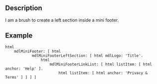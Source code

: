 Description
--------------------

I am a brush to create a left section inside a mini footer.

Example
--------------------

	html
		mdlMiniFooter: [ html
				mdlMiniFooterLeftSection: [ html mdlLogo: 'Title'.
					html
						mdlMiniFooterLinkList: [ html listItem: [ html anchor: 'Help' ].
							html listItem: [ html anchor: 'Privacy & Terms' ] ] ] ]